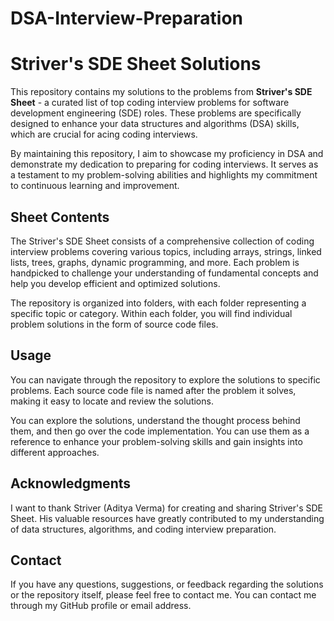 # DSA-Interview-Preparation

# Striver's SDE Sheet Solutions

This repository contains my solutions to the problems from **Striver's SDE Sheet** - a curated list of top coding interview problems for software development engineering (SDE) roles. These problems are specifically designed to enhance your data structures and algorithms (DSA) skills, which are crucial for acing coding interviews.

By maintaining this repository, I aim to showcase my proficiency in DSA and demonstrate my dedication to preparing for coding interviews. It serves as a testament to my problem-solving abilities and highlights my commitment to continuous learning and improvement.

## Sheet Contents

The Striver's SDE Sheet consists of a comprehensive collection of coding interview problems covering various topics, including arrays, strings, linked lists, trees, graphs, dynamic programming, and more. Each problem is handpicked to challenge your understanding of fundamental concepts and help you develop efficient and optimized solutions.

The repository is organized into folders, with each folder representing a specific topic or category. Within each folder, you will find individual problem solutions in the form of source code files.

## Usage

You can navigate through the repository to explore the solutions to specific problems. Each source code file is named after the problem it solves, making it easy to locate and review the solutions.

You can explore the solutions, understand the thought process behind them, and then go over the code implementation. You can use them as a reference to enhance your problem-solving skills and gain insights into different approaches.

## Acknowledgments

I want to thank Striver (Aditya Verma) for creating and sharing Striver's SDE Sheet. His valuable resources have greatly contributed to my understanding of data structures, algorithms, and coding interview preparation.

## Contact

If you have any questions, suggestions, or feedback regarding the solutions or the repository itself, please feel free to contact me. You can contact me through my GitHub profile or email address.


